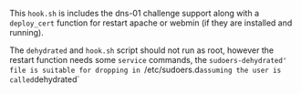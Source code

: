 This `hook.sh` is includes the dns-01 challenge support along 
with a `deploy_cert` function for restart apache or webmin 
(if they are installed and running).

The `dehydrated` and `hook.sh` script should not run as root,
however the restart function needs some `service` commands,
the `sudoers-dehydrated' file is suitable for dropping in
`/etc/sudoers.d` assuming the user is called `dehydrated`
